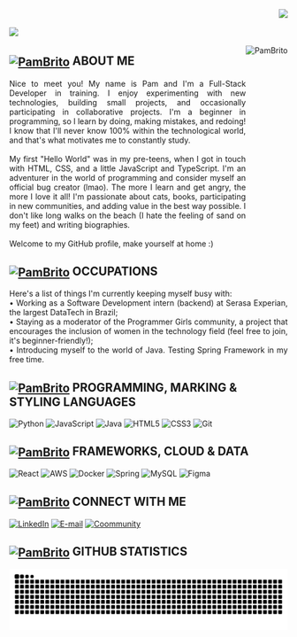  <div align="right">
  <img src="https://visitor-badge.laobi.icu/badge?page_id=pamelabrito.pamelabrito&left_color=darkviolet&right_color=gray&left_text=pamela's%20visits"/>
</div>

[![](https://github.com/pamelabrito/pamelabrito/blob/main/assets/profile/HI%2C%20THERE!%20(2000%20x%20200%20px).gif)](https://www.linkedin.com/in/pameladjbrito/)

<img align="right" alt="PamBrito" height="380" src="https://raw.githubusercontent.com/pamelabrito/pamelabrito/refs/heads/main/assets/profile/cutepic.png">

<h2>
    <a href="https://github.com/pamelabrito/pamelabrito">
     <img align="center" alt="PamBrito" width="25px" src="https://raw.githubusercontent.com/pamelabrito/pamelabrito/refs/heads/main/assets/profile/purpleheart.gif"></a>
    <span>ABOUT ME</span>
</h2>

<p align="justify">Nice to meet you! My name is Pam and I'm a Full-Stack Developer in training. I enjoy experimenting with new technologies, building small projects, and occasionally participating in collaborative projects. I'm a beginner in programming, so I learn by doing, making mistakes, and redoing! I know that I'll never know 100% within the technological world, and that's what motivates me to constantly study.
<br>
<br>
My first "Hello World" was in my pre-teens, when I got in touch with HTML, CSS, and a little JavaScript and TypeScript. I'm an adventurer in the world of programming and consider myself an official bug creator (lmao). The more I learn and get angry, the more I love it all! I'm passionate about cats, books, participating in new communities, and adding value in the best way possible. I don't like long walks on the beach (I hate the feeling of sand on my feet) and writing biographies.
<br>
<br>
Welcome to my GitHub profile, make yourself at home :)</p>

<h2>
    <a href="https://github.com/pamelabrito/pamelabrito">
     <img align="center" alt="PamBrito" width="18px" src="https://raw.githubusercontent.com/pamelabrito/pamelabrito/refs/heads/main/assets/profile/work.png"></a>
    <span>OCCUPATIONS</span>
</h2>

<p align="justify">Here's a list of things I'm currently keeping myself busy with:<br>
  • Working as a Software Development intern (backend) at Serasa Experian, the largest DataTech in Brazil;<br>
  • Staying as a moderator of the Programmer Girls community, a project that encourages the inclusion of women in the technology field (feel free to join, it's beginner-friendly!);<br>
  • Introducing myself to the world of Java. Testing Spring Framework in my free time.
</p>

<h2>
    <a href="https://github.com/pamelabrito/pamelabrito">
     <img align="center" alt="PamBrito" width="22px" src="https://raw.githubusercontent.com/pamelabrito/pamelabrito/refs/heads/main/assets/profile/coding.png"></a>
    <span>PROGRAMMING, MARKING & STYLING LANGUAGES</span>
</h2>

![Python](https://img.shields.io/badge/python-050305?style=for-the-badge&logo=python&logoColor=ac48bc)
![JavaScript](https://img.shields.io/badge/JavaScript-050305?style=for-the-badge&logo=javascript&logoColor=783283)
![Java](https://img.shields.io/badge/java-050305.svg?style=for-the-badge&logo=openjdk&logoColor=491d50)
![HTML5](https://img.shields.io/badge/HTML5-050305?style=for-the-badge&logo=html5&logoColor=ac48bc)
![CSS3](https://img.shields.io/badge/CSS3-050305?style=for-the-badge&logo=css3&logoColor=783283)
![Git](https://img.shields.io/badge/GIT-050305?style=for-the-badge&logo=git&logoColor=491d50)

<h2>
    <a href="https://github.com/pamelabrito/pamelabrito">
     <img align="center" alt="PamBrito" width="22px" src="https://raw.githubusercontent.com/pamelabrito/pamelabrito/refs/heads/main/assets/profile/coding.png"></a>
    <span>FRAMEWORKS, CLOUD & DATA</span>
</h2>

![React](https://img.shields.io/badge/React-050305?style=for-the-badge&logo=react&logoColor=ac48bc)
![AWS](https://img.shields.io/badge/AWS-050305.svg?style=for-the-badge&logo=amazonwebservices&logoColor=783283)
![Docker](https://img.shields.io/badge/Docker-050305.svg?style=for-the-badge&logo=Docker&logoColor=491d50)
![Spring](https://img.shields.io/badge/spring-050305.svg?style=for-the-badge&logo=spring&logoColor=ac48bc)
![MySQL](https://img.shields.io/badge/MySQL-050305?style=for-the-badge&logo=mysql&logoColor=783283)
![Figma](https://img.shields.io/badge/Figma-050305?style=for-the-badge&logo=figma&logoColor=491d50)
 
<h2>
    <a href="https://github.com/pamelabrito/pamelabrito">
     <img align="center" alt="PamBrito" width="22px" src="https://raw.githubusercontent.com/pamelabrito/pamelabrito/refs/heads/main/assets/profile/world.png"></a>
    <span>CONNECT WITH ME</span>
</h2>

[![LinkedIn](https://img.shields.io/badge/-LinkedIn-ac48bc?style=for-the-badge&color:white)](https://www.linkedin.com/in/pameladjbrito/)
[![E-mail](https://img.shields.io/badge/-Email-783283?style=for-the-badge&logo=microsoft-outlook&logoColor=007BFF)](mailto:pameladj.brito@gmail.com)
[![Coommunity](https://img.shields.io/badge/Community-491d50?style=for-the-badge&logoColor=white)](https://github.com/Programmer-Girls)


<h2>
    <a href="https://github.com/pamelabrito/pamelabrito">
     <img align="center" alt="PamBrito" width="22px" src="https://raw.githubusercontent.com/pamelabrito/pamelabrito/refs/heads/main/assets/profile/github.png"></a>
    <span>GITHUB STATISTICS</span>   
</h2>

<picture align="center">
  <source media="(prefers-color-scheme: dark)" srcset="https://raw.githubusercontent.com/pamelabrito/pamelabrito/output/github-contribution-grid-snake-dark.svg">
  <source media="(prefers-color-scheme: light)" srcset="https://raw.githubusercontent.com/pamelabrito/pamelabrito/output/github-contribution-grid-snake-dark.svg">
  <img align="center" alt="PamBrito" src="https://raw.githubusercontent.com/pamelabrito/pamelabrito/output/github-contribution-grid-snake.svg">
</picture>

